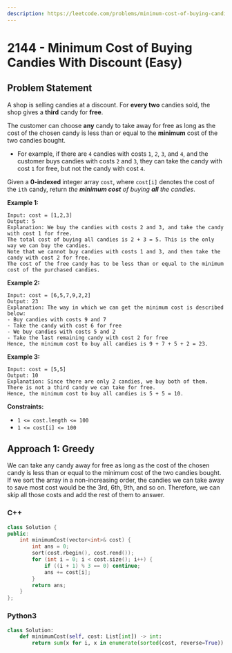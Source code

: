 ```yaml
---
description: https://leetcode.com/problems/minimum-cost-of-buying-candies-with-discount/
---
```


# 2144 - Minimum Cost of Buying Candies With Discount (Easy)

## Problem Statement

A shop is selling candies at a discount. For **every two** candies sold, the shop gives a **third** candy for **free**.

The customer can choose **any** candy to take away for free as long as the cost of the chosen candy is less than or equal to the **minimum** cost of the two candies bought.

* For example, if there are `4` candies with costs `1`, `2`, `3`, and `4`, and the customer buys candies with costs `2` and `3`, they can take the candy with cost `1` for free, but not the candy with cost `4`.

Given a **0-indexed** integer array `cost`, where `cost[i]` denotes the cost of the `ith` candy, return _the **minimum cost** of buying **all** the candies_.

**Example 1:**

```
Input: cost = [1,2,3]
Output: 5
Explanation: We buy the candies with costs 2 and 3, and take the candy with cost 1 for free.
The total cost of buying all candies is 2 + 3 = 5. This is the only way we can buy the candies.
Note that we cannot buy candies with costs 1 and 3, and then take the candy with cost 2 for free.
The cost of the free candy has to be less than or equal to the minimum cost of the purchased candies.
```

**Example 2:**

```
Input: cost = [6,5,7,9,2,2]
Output: 23
Explanation: The way in which we can get the minimum cost is described below:
- Buy candies with costs 9 and 7
- Take the candy with cost 6 for free
- We buy candies with costs 5 and 2
- Take the last remaining candy with cost 2 for free
Hence, the minimum cost to buy all candies is 9 + 7 + 5 + 2 = 23.
```

**Example 3:**

```
Input: cost = [5,5]
Output: 10
Explanation: Since there are only 2 candies, we buy both of them. There is not a third candy we can take for free.
Hence, the minimum cost to buy all candies is 5 + 5 = 10.
```

**Constraints:**

* `1 <= cost.length <= 100`
* `1 <= cost[i] <= 100`

## Approach 1: Greedy

We can take any candy away for free as long as the cost of the chosen candy is less than or equal to the minimum cost of the two candies bought. If we sort the array in a non-increasing order, the candies we can take away to save most cost would be the 3rd, 6th, 9th, and so on. Therefore, we can skip all those costs and add the rest of them to answer.

### C++

```cpp
class Solution {
public:
    int minimumCost(vector<int>& cost) {
        int ans = 0;
        sort(cost.rbegin(), cost.rend());
        for (int i = 0; i < cost.size(); i++) {
            if ((i + 1) % 3 == 0) continue;
            ans += cost[i];
        }
        return ans;
    }
};
```

### Python3

```python
class Solution:
    def minimumCost(self, cost: List[int]) -> int:
        return sum(x for i, x in enumerate(sorted(cost, reverse=True)) if (i + 1) % 3)
```
